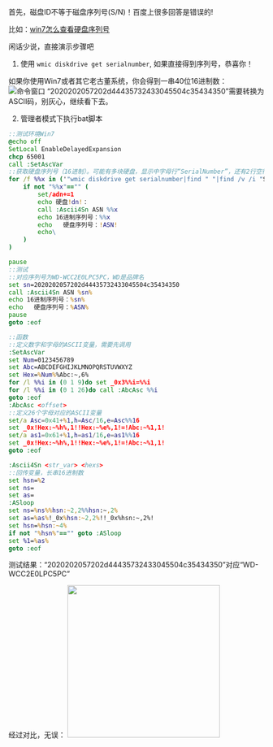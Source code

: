 首先，磁盘ID不等于磁盘序列号(S/N)！百度上很多回答是错误的!

比如：[win7怎么查看硬盘序列号](https://jingyan.baidu.com/article/f3e34a12ec500ef5ea653543.html)


闲话少说，直接演示步骤吧

1. 使用 `wmic diskdrive get serialnumber`, 如果直接得到序列号，恭喜你！

如果你使用Win7或者其它老古董系统，你会得到一串40位16进制数：
![命令窗口](https://github.com/coldowl/coldowl.github.io/assets/62004435/7eb60de5-bfcc-4ee6-bdda-95c1fa343268)
“2020202057202d44435732433045504c35434350”需要转换为ASCII码，别灰心，继续看下去。

2. 管理者模式下执行bat脚本
```bat
::测试环境Win7
@echo off
SetLocal EnableDelayedExpansion
chcp 65001
call :SetAscVar
::获取硬盘序列号（16进制）。可能有多块硬盘，显示中字母行“SerialNumber”，还有2行空行，需要先处理。
for /f %%x in ('"wmic diskdrive get serialnumber|find " "|find /v /i "SerialNumber""')do (
	if not "%%x"=="" (
		set/adn+=1
		echo 硬盘!dn!：
		call :Ascii4Sn ASN %%x
		echo 16进制序列号：%%x
		echo   硬盘序列号：!ASN!
		echo\
	)
)

pause
::测试
::对应序列号为WD-WCC2E0LPC5PC，WD是品牌名
set sn=2020202057202d44435732433045504c35434350
call :Ascii4Sn ASN %sn%
echo 16进制序列号：%sn%
echo   硬盘序列号：%ASN%
pause
goto :eof

::函数
::定义数字和字母的ASCII变量，需要先调用
:SetAscVar	
set Num=0123456789
set Abc=ABCDEFGHIJKLMNOPQRSTUVWXYZ
set Hex=%Num%%Abc:~,6%
for /l %%i in (0 1 9)do set _0x3%%i=%%i
for /l %%i in (0 1 26)do call :AbcAsc %%i
goto :eof
:AbcAsc <offset>
::定义26个字母对应的ASCII变量
set/a Asc=0x41+%1,h=Asc/16,e=Asc%%16
set _0x!Hex:~%h%,1!!Hex:~%e%,1!=!Abc:~%1,1!
set/a as1=0x61+%1,h=as1/16,e=as1%%16
set _0x!Hex:~%h%,1!!Hex:~%e%,1!=!Abc:~%1,1!
goto :eof

:Ascii4Sn <str_var> <hexs>	
::回传变量，长串16进制数
set hsn=%2
set ns=
set as=
:ASloop
set ns=%ns%%hsn:~2,2%%hsn:~,2%
set as=%as%!_0x%hsn:~2,2%!!_0x%hsn:~,2%!
set hsn=%hsn:~4%
if not "%hsn%"=="" goto :ASloop
set %1=%as%
goto :eof
```
测试结果：“2020202057202d44435732433045504c35434350”对应“WD-WCC2E0LPC5PC”

经过对比，无误：
<img src="https://github.com/coldowl/coldowl.github.io/assets/62004435/1550c296-8fdd-4db9-b591-5befa846afcd" height="300px" /> 